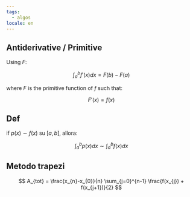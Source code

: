 ```yaml
---
tags:
  - algos
locale: en
---
```


## Antiderivative / Primitive

Using $F$:

$$
\int_{a}^b f'(x)dx = F(b) - F(a)
$$

where $F$ is the primitive function of $f$ such that:

$$
F'(x) = f(x)
$$

## Def

if $p(x) \sim f(x)$ su $[a, b]$, allora:

$$
\int_{a}^b p(x)dx \sim \int_{a}^b f(x)dx
$$

## Metodo trapezi

$$
A_{tot} = \frac{x_{n}-x_{0}}{n} \sum_{j=0}^{n-1} \frac{f(x_{j}) + f(x_{j+1})}{2}
$$

